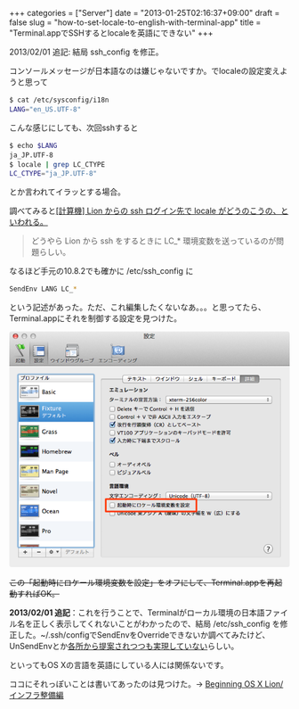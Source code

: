 +++
categories = ["Server"]
date = "2013-01-25T02:16:37+09:00"
draft = false
slug = "how-to-set-locale-to-english-with-terminal-app"
title = "Terminal.appでSSHするとlocaleを英語にできない"
+++

2013/02/01 追記: 結局 ssh_config を修正。

コンソールメッセージが日本語なのは嫌じゃないですか。でlocaleの設定変えようと思って

```bash
$ cat /etc/sysconfig/i18n
LANG="en_US.UTF-8"
```

こんな感じにしても、次回sshすると

```bash
$ echo $LANG
ja_JP.UTF-8
$ locale | grep LC_CTYPE
LC_CTYPE="ja_JP.UTF-8"
```

とか言われてイラッとする場合。

調べてみると[[計算機] Lion からの ssh ログイン先で locale がどうのこうの、といわれる。](http://d.hatena.ne.jp/boulevard/20120303)

<blockquote class="blockquote">
  <p class="m-b-0">
	どうやら Lion から ssh をするときに LC_* 環境変数を送っているのが問題らしい。
  </p>
  <footer class="blockquote-footer"><cite title=""></cite></footer>
</blockquote>

なるほど手元の10.8.2でも確かに /etc/ssh_config に

```bash
SendEnv LANG LC_*
```

という記述があった。ただ、これ編集したくないなあ。。。と思ってたら、Terminal.appにそれを制御する設定を見つけた。

![](/images/2013/01/ss_terminal_locale.png)

<del></del>
~~この「起動時にロケール環境変数を設定」をオフにして、Terminal.appを再起動すればOK。~~

**2013/02/01 追記**：これを行うことで、Terminalがローカル環境の日本語ファイル名を正しく表示してくれないことがわかったので、結局 /etc/ssh_config を修正した。~/.ssh/configでSendEnvをOverrideできないか調べてみたけど、UnSendEnvとか[各所から提案されつつも実現していない](http://bugs.debian.org/cgi-bin/bugreport.cgi?bug=573316)らしい。

といってもOS Xの言語を英語にしている人には関係ないです。

ココにそれっぽいことは書いてあったのは見つけた。→ [Beginning OS X Lion/インフラ整備編](http://osx.miko.org/index.php/Beginning_OS_X_Lion/%E3%82%A4%E3%83%B3%E3%83%95%E3%83%A9%E6%95%B4%E5%82%99%E7%B7%A8#environment.plist)
